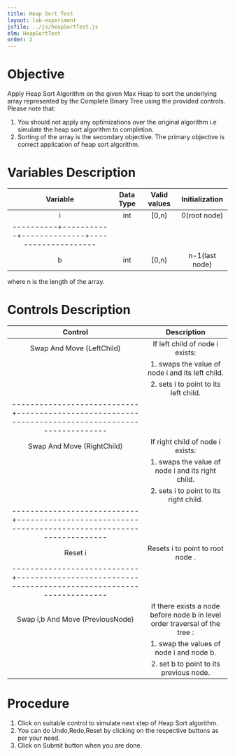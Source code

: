 ```yaml
---
title: Heap Sort Test
layout: lab-experiment
jsfile: ../js/heapSortTest.js
elm: HeapSortTest
order: 2
---
```



# Objective
Apply Heap Sort Algorithm on the given Max Heap to sort the underlying array represented by the Complete Binary Tree using the provided controls.
Please note that:
1. You should not apply any optimizations over the original algorithm i.e simulate the heap sort algorithm to completion.
2. Sorting of the array is the secondary objective. The primary objective is correct application of heap sort algorithm.
# Variables Description

| Variable | Data Type | Valid values | Initialization      |
| :------: | :-------: | :-----------:| :-----------------: |
| i        | int       | [0,n)        | 0(root node)        |
|----------+-----------+--------------+-------------------- |
| b        | int       | [0,n)        | n-1(last node)      |

where n is the length of the array.



# Controls Description

| Control                    | Description                                                         |
| :-------------------------:| :-----------------------------------------------------------------: |
| Swap And Move (LeftChild)  |  If left child of node i exists:                                    |
|                            |       1. swaps the value of node i and its left child.             | 
|                            |       2. sets i to point to its left child.                        |
|----------------------------+---------------------------------------------------------------------|
| Swap And Move (RightChild) |  If right child of node i exists:                                   |
|                            |       1. swaps the value of node i and its right child.            | 
|                            |       2. sets i to point to its right child.                       |
|----------------------------+---------------------------------------------------------------------|
| Reset i                    | Resets i to point to root node .                                     |
|----------------------------+---------------------------------------------------------------------|
| Swap i,b And Move (PreviousNode)        |  If there exists a node before node b in level order traversal of the tree :|
|                            |       1. swap the values of node i and node b.                           | 
|                            |       2. set b to point to its previous node.                           |

# Procedure
1. Click on suitable control to simulate next step of Heap Sort algorithm. 
2. You can do Undo,Redo,Reset by clicking on the respective buttons as per your need. 
3. Click on Submit button when you are done.